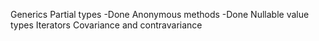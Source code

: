 Generics
Partial types						-Done
Anonymous methods					-Done
Nullable value types
Iterators
Covariance and contravariance